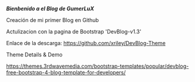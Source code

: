 ***Bienbenido a el Blog de GumerLuX***

Creación de mi primer Blog en Github

Actulizacion con la pagina de Bootstrap 'DevBlog-v1.3'

Enlace de la descarga:
https://github.com/xriley/DevBlog-Theme

Theme Details & Demo

https://themes.3rdwavemedia.com/bootstrap-templates/popular/devblog-free-bootstrap-4-blog-template-for-developers/